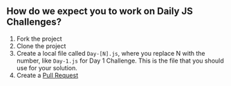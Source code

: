 ## How do we expect you to work on Daily JS Challenges? 

1. Fork the project
1. Clone the project
1. Create a local file called `Day-[N].js`, where you replace N with the number, like `Day-1.js` for Day 1 Challenge. This is the file that you should use for your solution.
1. Create a [Pull Request](https://help.github.com/articles/creating-a-pull-request/)
